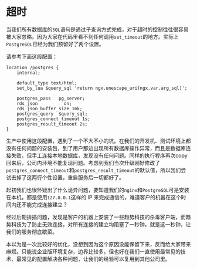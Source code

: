 # 超时

当我们所有数据库的`SQL`语句是通过子查询方式完成，对于超时的控制往往很容易被大家忽略。因为大家在代码里看不到任何调用`set_timeout`的地方。实际上`PostgreSQL`已经为我们预留好了两个设置。

请参考下面这段配置：

```nginx
location /postgres {
    internal;

    default_type text/html;
    set_by_lua $query_sql 'return ngx.unescape_uri(ngx.var.arg_sql)';

    postgres_pass   pg_server;
    rds_json          on;
    rds_json_buffer_size 16k;
    postgres_query  $query_sql;
    postgres_connect_timeout 1s;
    postgres_result_timeout 2s;
}
```

生产中使用这段配置，遇到了一个不大不小的坑。在我们的开发机、测试环境上都没有任何问题的安装包，到了用户那边出现所有数据库操作异常，而且是数据库连接失败，但手工连接本地数据库，发现没有任何问题。同样的执行程序再次copy回来后，公司内环境不能复现问题。考虑到我们当次升级刚好修改了`postgres_connect_timeout`和`postgres_result_timeout`的默认值，所以我们尝试去掉了这两行个性设置，重启服务后一切都好了。

起初我们也很怀疑出了什么诡异问题，要知道我们的`nginx`和`PostgreSQL`可是安装在本机，都是使用`127.0.0.1`这样的 IP 来完成通信的，难道客户的机器在这个时间内还不能完成连接建立？

经过后期排插问题，发现是客户的机器上安装了一些趋势科技的杀毒客户端，而趋势科技为了防止无效连接，对所有连接的建立均阻塞了一秒钟。就是这一秒钟，让我们的服务彻底歇菜。

本以为是一次比较好的优化，没想到因为这个原因没能保留下来，反而给大家带来麻烦。只能说企业版环境复杂，边界比较多。但也好在我们一直使用最常见的技术、最常见的配置解决各种问题，让我们的经验可以复用到其他公司里。



